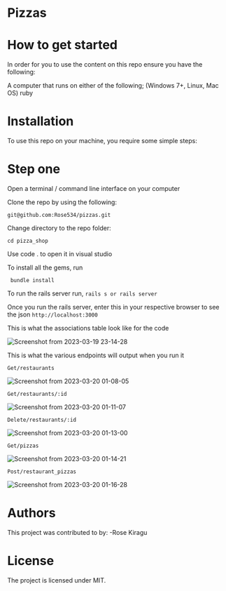 # Pizzas

# How to get started

In order for you to use the content on this repo ensure you have the following:

A computer that runs on either of the following; (Windows 7+, Linux, Mac OS) ruby  

# Installation

To use this repo on your machine, you require some simple steps:

# Step one

Open a terminal / command line interface on your computer

Clone the repo by using the following:

    git@github.com:Rose534/pizzas.git

Change directory to the repo folder:

    cd pizza_shop

Use code . to open it in visual studio

To install all the gems, run

     bundle install

To run the rails server run, `rails s or rails server`

Once you run the rails server, enter this in your respective browser to see the json `http://localhost:3000`

This is what the associations table look like for the code

![Screenshot from 2023-03-19 23-14-28](https://user-images.githubusercontent.com/105820877/226195100-4abdc63b-70bb-40b1-98f1-d5f370883ff7.png) 

This is what the various endpoints will output when you run it

`Get/restaurants`

![Screenshot from 2023-03-20 01-08-05](https://user-images.githubusercontent.com/105820877/226203133-529dd20a-5e2a-450a-b06c-00b73a0fb28e.png)


`Get/restaurants/:id`

![Screenshot from 2023-03-20 01-11-07](https://user-images.githubusercontent.com/105820877/226203219-a18c1409-bb0b-4761-89e6-9898fdfce15d.png)


`Delete/restaurants/:id`

![Screenshot from 2023-03-20 01-13-00](https://user-images.githubusercontent.com/105820877/226203329-cfdc4a5c-9ce8-4081-9d02-941088a273cf.png)



`Get/pizzas`

![Screenshot from 2023-03-20 01-14-21](https://user-images.githubusercontent.com/105820877/226203374-824e79b3-d491-4e25-8c8f-18311ee15087.png)


`Post/restaurant_pizzas`

![Screenshot from 2023-03-20 01-16-28](https://user-images.githubusercontent.com/105820877/226203499-018e6f58-7831-4672-af67-c753f595f886.png)

# Authors

This project was contributed to by: -Rose Kiragu

# License

The project is licensed under MIT.




